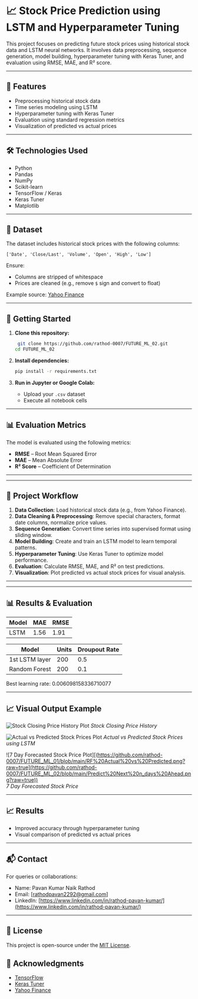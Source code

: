 # 📈 Stock Price Prediction using LSTM and Hyperparameter Tuning

This project focuses on predicting future stock prices using historical stock data and LSTM neural networks. It involves data preprocessing, sequence generation, model building, hyperparameter tuning with Keras Tuner, and evaluation using RMSE, MAE, and R² score.

---

## 🔧 Features

- Preprocessing historical stock data
- Time series modeling using LSTM
- Hyperparameter tuning with Keras Tuner
- Evaluation using standard regression metrics
- Visualization of predicted vs actual prices

---

## 🛠️ Technologies Used

- Python
- Pandas
- NumPy
- Scikit-learn
- TensorFlow / Keras
- Keras Tuner
- Matplotlib

---

## 📁 Dataset

The dataset includes historical stock prices with the following columns:

```
['Date', 'Close/Last', 'Volume', 'Open', 'High', 'Low']
```

Ensure:
- Columns are stripped of whitespace
- Prices are cleaned (e.g., remove `$` sign and convert to float)

Example source: [Yahoo Finance](https://finance.yahoo.com/)

---

## 🚀 Getting Started

1. **Clone this repository:**
   ```bash
    git clone https://github.com/rathod-0007/FUTURE_ML_02.git
   cd FUTURE_ML_02
   ```

2. **Install dependencies:**
   ```bash
   pip install -r requirements.txt
   ```

3. **Run in Jupyter or Google Colab:**
   - Upload your `.csv` dataset
   - Execute all notebook cells

---

## 📊 Evaluation Metrics

The model is evaluated using the following metrics:

- **RMSE** – Root Mean Squared Error
- **MAE** – Mean Absolute Error
- **R² Score** – Coefficient of Determination

---

---

## 🔄 Project Workflow

1. **Data Collection**: Load historical stock data (e.g., from Yahoo Finance).
2. **Data Cleaning & Preprocessing**: Remove special characters, format date columns, normalize price values.
3. **Sequence Generation**: Convert time series into supervised format using sliding window.
4. **Model Building**: Create and train an LSTM model to learn temporal patterns.
5. **Hyperparameter Tuning**: Use Keras Tuner to optimize model performance.
6. **Evaluation**: Calculate RMSE, MAE, and R² on test predictions.
7. **Visualization**: Plot predicted vs actual stock prices for visual analysis.

---

---

## 📊 Results & Evaluation

| Model              | MAE    | RMSE   |
|-------------------|--------|--------|
| LSTM            | 1.56   | 1.91   | 



| Model              | Units | Droupout Rate  |
|-------------------|--------|----------------|
| 1st LSTM layer    | 200   | 0.5  |
| Random Forest      | 200   | 0.1   |

Best learning rate: 0.006098158336710077

---


## 📈 Visual Output Example


![Stock Closing Price History Plot]([https://github.com/rathod-0007/FUTURE_ML_01/blob/main/Sales%20Forecast.png?raw=true](https://github.com/rathod-0007/FUTURE_ML_02/blob/main/Stock%20Closing%20Price%20History.png?raw=true))  
*Stock Closing Price History*

![Actual vs Predicted Stock Prices Plot]([https://github.com/rathod-0007/FUTURE_ML_01/blob/main/Sales_Forecast.png?raw=true](https://github.com/rathod-0007/FUTURE_ML_02/blob/main/Actual%20vs%20Predicted.png?raw=true))  
*Actual vs Predicted Stock Prices using LSTM*

![7 Day Forecasted Stock Price Plot][(https://github.com/rathod-0007/FUTURE_ML_01/blob/main/RF%20Actual%20vs%20Predicted.png?raw=true](https://github.com/rathod-0007/FUTURE_ML_02/blob/main/Predict%20Next%20n_days%20Ahead.png?raw=true))  
*7 Day Forecasted Stock Price*




---

## 📈 Results

- Improved accuracy through hyperparameter tuning
- Visual comparison of predicted vs actual prices

---

## 📬 Contact

For queries or collaborations:

- Name: Pavan Kumar Naik Rathod
- Email: [rathodpavan2292@gmail.com]  
- LinkedIn: [https://www.linkedin.com/in/rathod-pavan-kumar/](https://www.linkedin.com/in/rathod-pavan-kumar/)

---

## 📄 License

This project is open-source under the [MIT License](LICENSE).

## 🙌 Acknowledgments

- [TensorFlow](https://www.tensorflow.org/)
- [Keras Tuner](https://keras.io/keras_tuner/)
- [Yahoo Finance](https://finance.yahoo.com/)
